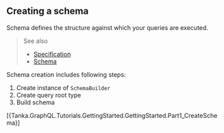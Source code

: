 ## Creating a schema

Schema defines the structure against which your queries are executed.

> See also
>
> * [Specification](https://graphql.github.io/graphql-spec/June2018/#sec-Schema)
> * [Schema](7-type-system/02-schema.html)

Schema creation includes following steps:

1. Create instance of `SchemaBuilder`
2. Create query root type
3. Build schema

[{Tanka.GraphQL.Tutorials.GettingStarted.GettingStarted.Part1_CreateSchema}]





